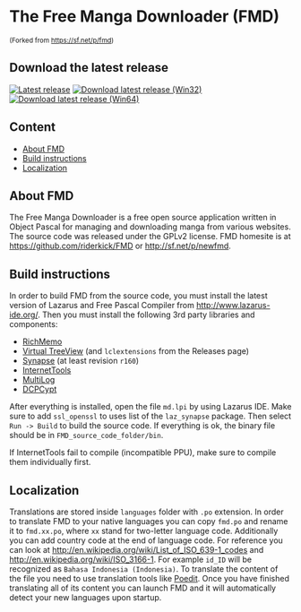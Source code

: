 # The Free Manga Downloader (FMD)

<sup>(Forked from https://sf.net/p/fmd)</sup>

## Download the latest release

[![Latest release](https://img.shields.io/github/release/riderkick/FMD.svg)](https://github.com/riderkick/FMD/releases/latest) [![Download latest release (Win32)](https://img.shields.io/github/downloads/riderkick/FMD/latest/fmd_0.9.158.0.7z.svg?label=Win32)](https://github.com/riderkick/FMD/releases/download/0.9.158.0/fmd_0.9.158.0.7z) [![Download latest release (Win64)](https://img.shields.io/github/downloads/riderkick/FMD/latest/fmd_0.9.158.0_Win64.7z.svg?label=Win64)](https://github.com/riderkick/FMD/releases/download/0.9.158.0/fmd_0.9.158.0_Win64.7z)

## Content

- [About FMD](#about-fmd)
- [Build instructions](#build-instructions)
- [Localization](#localization)

## About FMD

The Free Manga Downloader is a free open source application written in Object Pascal for managing and downloading manga from various websites. The source code was released under the GPLv2 license. FMD homesite is at https://github.com/riderkick/FMD or http://sf.net/p/newfmd.

## Build instructions

In order to build FMD from the source code, you must install the latest version of Lazarus and Free Pascal Compiler from http://www.lazarus-ide.org/. Then you must install the following 3rd party libraries and components:

 - [RichMemo](https://sourceforge.net/p/lazarus-ccr/svn/HEAD/tree/components/richmemo/)
 - [Virtual TreeView](https://github.com/blikblum/VirtualTreeView-Lazarus/tree/lazarus-v4) (and `lclextensions` from the Releases page)
 - [Synapse](https://sourceforge.net/p/synalist/code/HEAD/tree/trunk/) (at least revision `r160`)
 - [InternetTools](https://github.com/benibela/internettools) 
 - [MultiLog](https://github.com/blikblum/multilog)
 - [DCPCypt](https://sourceforge.net/projects/lazarus-ccr/)

After everything is installed, open the file `md.lpi` by using Lazarus IDE. Make sure to add `ssl_openssl` to uses list of the `laz_synapse` package.
Then select `Run -> Build` to build the source code. If everything is ok, the binary file should be in `FMD_source_code_folder/bin`.

If InternetTools fail to compile (incompatible PPU), make sure to compile them individually first.

## Localization

Translations are stored inside `languages` folder with `.po` extension. In order to translate FMD to your native languages you can copy `fmd.po` and rename it to `fmd.xx.po`, where `xx` stand for two-letter language code. Additionally you can add country code at the end of language code. For reference you can look at http://en.wikipedia.org/wiki/List_of_ISO_639-1_codes and http://en.wikipedia.org/wiki/ISO_3166-1. For example `id_ID` will be recognized as `Bahasa Indonesia (Indonesia)`. To translate the content of the file you need to use translation tools like [Poedit](https://poedit.net). Once you have finished translating all of its content you can launch FMD and it will automatically detect your new languages upon startup.
